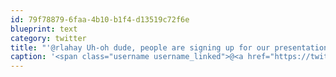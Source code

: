 ```yaml
---
id: 79f78879-6faa-4b10-b1f4-d13519c72f6e
blueprint: text
category: twitter
title: "'@rlahay Uh-oh dude, people are signing up for our presentations. I guess this is for realz.  #WhatIsDoneCannotBeUndone"
caption: '<span class="username username_linked">@<a href="https://twitter.com/rlahay" title="Ryan Lahay">rlahay</a></span> Uh-oh dude, people are signing up for our presentations. I guess this is for realz.  <span class="hashtag hashtag_local">#<a href="http://tweettemp.darylchymko.ca/?tag=whatisdonecannotbeundone">WhatIsDoneCannotBeUndone</a>'
---
```

